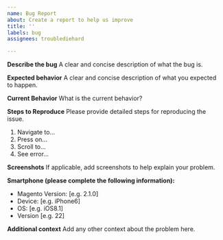```yaml
---
name: Bug Report
about: Create a report to help us improve
title: ''
labels: bug
assignees: troublediehard

---
```


**Describe the bug**
A clear and concise description of what the bug is.

**Expected behavior**
A clear and concise description of what you expected to happen.

**Current Behavior**
What is the current behavior?

**Steps to Reproduce**
Please provide detailed steps for reproducing the issue.
1. Navigate to...
2. Press on...
3. Scroll to...
4. See error...

**Screenshots**
If applicable, add screenshots to help explain your problem.

**Smartphone (please complete the following information):**
 - Magento Version: [e.g. 2.1.0]
 - Device: [e.g. iPhone6]
 - OS: [e.g. iOS8.1]
 - Version [e.g. 22]

**Additional context**
Add any other context about the problem here.